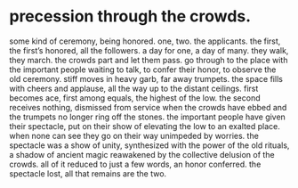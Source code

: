 # precession through the crowds. 

some kind of ceremony, being honored. one, two. the applicants. the first, the first’s honored, all the followers. a day for one, a day of many. they walk, they march. the crowds part and let them pass. go through to the place with the important people waiting to talk, to confer their honor, to observe the old ceremony. stiff moves in heavy garb, far away trumpets. the space fills with cheers and applause, all the way up to the distant ceilings. first becomes ace, first among equals, the highest of the low. the second receives nothing, dismissed from service when the crowds have ebbed and the trumpets no longer ring off the stones. the important people have given their spectacle, put on their show of elevating the low to an exalted place. when none can see they go on their way unimpeded by worries. the spectacle was a show of unity, synthesized with the power of the old rituals, a shadow of ancient magic reawakened by the collective delusion of the crowds. all of it reduced to just a few words, an honor conferred. the spectacle lost, all that remains are the two. 